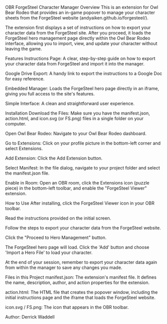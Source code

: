 OBR ForgeSteel Character Manager
Overview
This is an extension for Owl Bear Rodeo that provides an in-game popover to manage your character sheets from the ForgeSteel website (andyaiken.github.io/forgesteel/).

The extension first displays a set of instructions on how to export your character data from the ForgeSteel site. After you proceed, it loads the ForgeSteel hero management page directly within the Owl Bear Rodeo interface, allowing you to import, view, and update your character without leaving the game.

Features
Instructions Page: A clear, step-by-step guide on how to export your character data from ForgeSteel and import it into the manager.

Google Drive Export: A handy link to export the instructions to a Google Doc for easy reference.

Embedded Manager: Loads the ForgeSteel hero page directly in an iframe, giving you full access to the site's features.

Simple Interface: A clean and straightforward user experience.

Installation
Download the Files: Make sure you have the manifest.json, action.html, and icon.svg (or FS.png) files in a single folder on your computer.

Open Owl Bear Rodeo: Navigate to your Owl Bear Rodeo dashboard.

Go to Extensions: Click on your profile picture in the bottom-left corner and select Extensions.

Add Extension: Click the Add Extension button.

Select Manifest: In the file dialog, navigate to your project folder and select the manifest.json file.

Enable in Room: Open an OBR room, click the Extensions icon (puzzle piece) in the bottom-left toolbar, and enable the "ForgeSteel Viewer" extension.

How to Use
After installing, click the ForgeSteel Viewer icon in your OBR toolbar.

Read the instructions provided on the initial screen.

Follow the steps to export your character data from the ForgeSteel website.

Click the "Proceed to Hero Management" button.

The ForgeSteel hero page will load. Click the 'Add' button and choose 'Import a Hero File' to load your character.

At the end of your session, remember to export your character data again from within the manager to save any changes you made.

Files in this Project
manifest.json: The extension's manifest file. It defines the name, description, author, and action properties for the extension.

action.html: The HTML file that creates the popover window, including the initial instructions page and the iframe that loads the ForgeSteel website.

icon.svg / FS.png: The icon that appears in the OBR toolbar.

Author: Derrick Waddell
